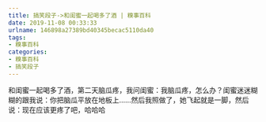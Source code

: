 ```yaml
---
title: 搞笑段子->和闺蜜一起喝多了酒 | 糗事百科
date: 2019-11-08 00:33:33
urlname: 146898a27389bd40345becac5110da40
tags: 
- 糗事百科
categories:
- 糗事百科
- 搞笑段子
---
```

和闺蜜一起喝多了酒，第二天脑瓜疼，我问闺蜜：我脑瓜疼，怎么办？闺蜜迷迷糊糊的跟我说：你把脑瓜平放在地板上……然后我照做了，她飞起就是一脚，然后说：现在应该更疼了吧，哈哈哈


